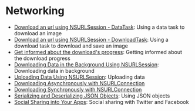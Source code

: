 # Networking

- [Download an url using NSURLSession - DataTask](#): Using a data task to download an image
- [Download an url using NSURLSession - DownloadTask](#): Using a download task to download and save an image
- [Get informed about the download's progress](#): Getting informed about the download progress
- [Downloading Data in the Background Using NSURLSession](#): Downloading data in background
- [Uploading Data Using NSURLSession](#): Uploading data
- [Downloading Asynchronously with NSURLConnection](#)
- [Downloading Synchronously with NSURLConnection](#)
- [Serializing and Deserializing JSON Objects](#): Using JSON objects
- [Social Sharing into Your Apps](#): Social sharing with Twitter and Facebook
